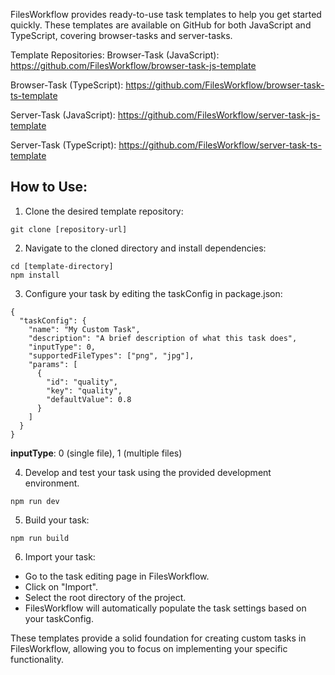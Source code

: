 FilesWorkflow provides ready-to-use task templates to help you get started quickly. These templates are available on GitHub for both JavaScript and TypeScript, covering browser-tasks and server-tasks.

Template Repositories:
Browser-Task (JavaScript): https://github.com/FilesWorkflow/browser-task-js-template

Browser-Task (TypeScript): https://github.com/FilesWorkflow/browser-task-ts-template

Server-Task (JavaScript): https://github.com/FilesWorkflow/server-task-js-template

Server-Task (TypeScript): https://github.com/FilesWorkflow/server-task-ts-template

## How to Use:

1. Clone the desired template repository:

```
git clone [repository-url]
```

2. Navigate to the cloned directory and install dependencies:

```
cd [template-directory]
npm install
```

3. Configure your task by editing the taskConfig in package.json:

```
{
  "taskConfig": {
    "name": "My Custom Task",
    "description": "A brief description of what this task does",
    "inputType": 0,
    "supportedFileTypes": ["png", "jpg"],
    "params": [
      {
        "id": "quality",
        "key": "quality",
        "defaultValue": 0.8
      }
    ]
  }
}
```

**inputType**: 0 (single file), 1 (multiple files)

4. Develop and test your task using the provided development environment.

```
npm run dev
```

5. Build your task:

```
npm run build
```

6. Import your task:

- Go to the task editing page in FilesWorkflow.
- Click on "Import".
- Select the root directory of the project.
- FilesWorkflow will automatically populate the task settings based on your taskConfig.

These templates provide a solid foundation for creating custom tasks in FilesWorkflow, allowing you to focus on implementing your specific functionality.
